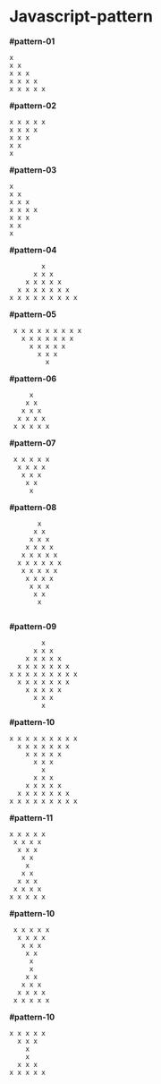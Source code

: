 # Javascript-pattern

**#pattern-01**   
```text 
x  
x x   
x x x   
x x x x   
x x x x x   
```

**#pattern-02**  
```text 
x x x x x   
x x x x   
x x x   
x x   
x   
```

**#pattern-03**  
```text 
x   
x x    
x x x   
x x x x   
x x x    
x x   
x   
```

**#pattern-04**  
```text 
        x  
      x x x   
    x x x x x   
  x x x x x x x  
x x x x x x x x x  
```

**#pattern-05**  
```text 
 x x x x x x x x x   
   x x x x x x x   
     x x x x x   
       x x x   
         x   
 ```
       
**#pattern-06**  
```text 
     x   
    x x   
   x x x   
  x x x x   
 x x x x x  
 ```
 
**#pattern-07**  
```text 
 x x x x x   
  x x x x   
   x x x   
    x x   
     x   
 ```

**#pattern-08** 
```text 
       x   
      x x   
     x x x   
    x x x x   
   x x x x x   
  x x x x x x   
   x x x x x   
    x x x x   
     x x x   
      x x   
       x 
       
```
**#pattern-09** 
```text 
        x 
      x x x 
    x x x x x 
  x x x x x x x 
x x x x x x x x x 
  x x x x x x x 
    x x x x x 
      x x x 
        x 
```

**#pattern-10** 
```text 
x x x x x x x x x 
  x x x x x x x 
    x x x x x 
      x x x 
        x 
      x x x 
    x x x x x 
  x x x x x x x 
x x x x x x x x x
```
**#pattern-11** 
```text 
x x x x x 
 x x x x 
  x x x 
   x x 
    x 
   x x 
  x x x 
 x x x x 
x x x x x 
```

**#pattern-10** 
```text 
 x x x x x 
  x x x x 
   x x x 
    x x 
     x 
     x 
    x x 
   x x x 
  x x x x 
 x x x x x
```
**#pattern-10** 
```text 
x x x x x 
  x x x 
    x 
    x 
  x x x 
x x x x x 
```



